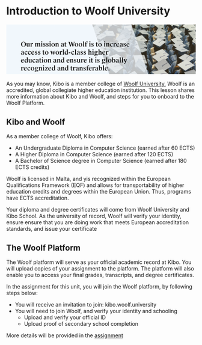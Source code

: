 # Introduction to Woolf University
![woolf](./woolf.png)

As you may know, Kibo is a member college of <a href="https://woolf.university/" target="_blank">Woolf University.</a> Woolf is an accredited, global collegiate higher education institution. This lesson shares more information about Kibo and Woolf, and steps for you to onboard to the Woolf Platform. 



## Kibo and Woolf  
As a member college of Woolf, Kibo offers:

- An Undergraduate Diploma in Computer Science (earned after 60 ECTS)
- A Higher Diploma in Computer Science (earned after 120 ECTS)
- A Bachelor of Science degree in Computer Science (earned after 180 ECTS credits)

Woolf is licensed in Malta, and yis recognized within the European Qualifications Framework (EQF) and allows for transportability of higher education credits and degrees within the European Union. Thus, programs have ECTS accreditation.

Your diploma and degree certificates will come from Woolf University and Kibo School. As the university of record, Woolf will verify your identity, ensure ensure that you are doing work that meets European accreditation standards, and issue your certificate


## The Woolf Platform
The Woolf platform will serve as your official academic record at Kibo. You will upload copies of your assignment to the platform. The platform will also enable you to access your final grades, transcripts, and degree certificates. 

In the assignment for this unit, you will join the Woolf platform, by following steps below:

- You will receive an invitation to join:  kibo.woolf.university
- You will need to join Woolf, and verify your identity and schooling
  - Upload and verify your official ID
  - Upload proof of secondary school completion

More details will be provided in the [assignment](lessons/starting-class/assignment.md)
